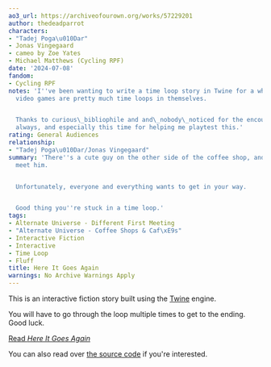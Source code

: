 ```yaml
---
ao3_url: https://archiveofourown.org/works/57229201
author: thedeadparrot
characters:
- "Tadej Poga\u010Dar"
- Jonas Vingegaard
- cameo by Zoe Yates
- Michael Matthews (Cycling RPF)
date: '2024-07-08'
fandom:
- Cycling RPF
notes: 'I''ve been wanting to write a time loop story in Twine for a while, since
  video games are pretty much time loops in themselves.


  Thanks to curious\_bibliophile and and\_nobody\_noticed for the encouragement as
  always, and especially this time for helping me playtest this.'
rating: General Audiences
relationship:
- "Tadej Poga\u010Dar/Jonas Vingegaard"
summary: 'There''s a cute guy on the other side of the coffee shop, and you want to
  meet him.


  Unfortunately, everyone and everything wants to get in your way.


  Good thing you''re stuck in a time loop.'
tags:
- Alternate Universe - Different First Meeting
- "Alternate Universe - Coffee Shops & Caf\xE9s"
- Interactive Fiction
- Interactive
- Time Loop
- Fluff
title: Here It Goes Again
warnings: No Archive Warnings Apply
---
```


This is an interactive fiction story built using the [Twine](https://twinery.org) engine.

You will have to go through the loop multiple times to get to the ending. Good luck.


[Read *Here It Goes Again*](https://thedeadparrot.github.io/fic-projects/first-meeting/first-meeting.html)


You can also read over [the source code](https://github.com/thedeadparrot/fic-projects/tree/main/first-meeting) if you're interested.